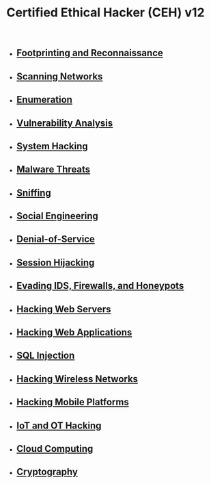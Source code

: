 # Certified Ethical Hacker (CEH) v12

<br>

- ## [Footprinting and Reconnaissance](modules/Footprinting_and_Reconnaissance.md)
- ## [Scanning Networks](modules/Scanning_Networks.md)
- ## [Enumeration](modules/Enumeration.md)
- ## [Vulnerability Analysis](modules/Vulnerability_Analysis.md)
- ## [System Hacking](modules/System_Hacking.md)
- ## [Malware Threats](modules/Malware_Threats.md)
- ## [Sniffing](modules/Sniffing.md)
- ## [Social Engineering](modules/Social_Engineering.md)
- ## [Denial-of-Service](modules/Denial_of_Service.md)
- ## [Session Hijacking](modules/Session_Hijacking.md)
- ## [Evading IDS, Firewalls, and Honeypots](modules/Evading_IDS_Firewalls_and_Honeypots.md)
- ## [Hacking Web Servers](modules/Hacking_Web_Servers.md)
- ## [Hacking Web Applications](modules/Hacking_Web_Applications.md)
- ## [SQL Injection](modules/SQL_Injection.md)
- ## [Hacking Wireless Networks](modules/Hacking_Wireless_Networks.md)
- ## [Hacking Mobile Platforms](modules/Hacking_Mobile_Platforms.md)
- ## [IoT and OT Hacking](modules/IoT_and_OT_Hacking.md)
- ## [Cloud Computing](modules/Cloud_Computing.md)
- ## [Cryptography](modules/Cryptography.md)


